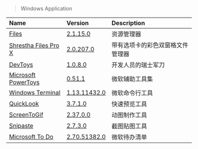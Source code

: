 > Windows Application

| Name                             | Version                            | Description                      |
| :------------------------------- | :--------------------------------- | :------------------------------- |
| [Files][Files]                   | [2.1.15.0][Files-Microsoft]        | 资源管理器                       |
| [Shrestha Files Pro X][SFiles]   | [2.0.207.0][SFiles-Microsoft]      | 带有选项卡的彩色双窗格文件管理器 |
| [DevToys][DevToys]               | [1.0.8.0][DevToys-Microsoft]       | 开发人员的瑞士军刀               |
| [Microsoft PowerToys][PowerToys] | [0.51.1][PowerToys-Microsoft]      | 微软辅助工具集                   |
| [Windows Terminal][Terminal]     | [1.13.11432.0][Terminal-Microsoft] | 微软命令行工具                   |
| [QuickLook][QuickLook]           | [3.7.1.0][QuickLook-Microsoft]     | 快速预览工具                     |
| [ScreenToGif][ScreenToGif]       | [2.37.0.0][ScreenToGif-Microsoft]  | 动图制作工具                     |
| [Snipaste][Snipaste]             | [2.7.3.0][Snipaste-Microsoft]      | 截图贴图工具                     |
| [Microsoft To Do][ToDo]          | [2.70.51382.0][ToDo-Microsoft]     | 微软待办清单                     |

[Files]: https://github.com/files-community/Files '跳转主页'
[Files-Microsoft]: https://www.microsoft.com/store/productId/9NGHP3DX8HDX '跳转Microsoft Store'
[SFiles]: https://jptgamesandapps.github.io/ShresthaFiles/ '跳转主页'
[SFiles-Microsoft]: https://www.microsoft.com/store/productId/9NPNFFSV2HQM '跳转Microsoft Store'
[DevToys]: https://github.com/veler/DevToys '跳转主页'
[DevToys-Microsoft]: https://www.microsoft.com/store/productId/9PGCV4V3BK4W '跳转Microsoft Store'
[PowerToys]: https://github.com/microsoft/PowerToys '跳转主页'
[PowerToys-Microsoft]: https://docs.microsoft.com/zh-cn/windows/powertoys/ '跳转Microsoft Docs'
[Terminal]: https://github.com/microsoft/terminal '跳转主页'
[Terminal-Microsoft]: https://www.microsoft.com/store/productId/9N0DX20HK701 '跳转Microsoft Store'
[QuickLook]: https://github.com/QL-Win/QuickLook '跳转主页'
[QuickLook-Microsoft]: https://www.microsoft.com/store/productId/9NV4BS3L1H4S '跳转Microsoft Store'
[ScreenToGif]: https://www.screentogif.com/ '跳转主页'
[ScreenToGif-Microsoft]: https://www.microsoft.com/store/productId/9N3SQK8PDS8G '跳转Microsoft Store'
[Snipaste]: https://www.snipaste.com/ '跳转主页'
[Snipaste-Microsoft]: https://www.microsoft.com/store/productId/9P1WXPKB68KX '跳转Microsoft Store'
[ToDo]: https://to-do.live.com/tasks '跳转主页'
[ToDo-Microsoft]: https://www.microsoft.com/store/productId/9NBLGGH5R558 '跳转Microsoft Store'
